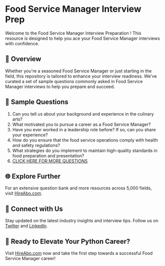 # Food Service Manager Interview Prep

Welcome to the Food Service Manager Interview Preparation ! This resource is designed to help you ace your Food Service Manager interviews with confidence.

## 🚀 Overview

Whether you're a seasoned Food Service Manager or just starting in the field, this repository is tailored to enhance your interview readiness. We've curated a set of sample questions commonly asked in Food Service Manager interviews to help you prepare and succeed.

## 📝 Sample Questions

1. Can you tell us about your background and experience in the culinary arts?
2. What motivated you to pursue a career as a Food Service Manager?
3. Have you ever worked in a leadership role before? If so, can you share your experience?
4. How do you ensure that the food service operations comply with health and safety regulations?
5. What strategies do you implement to maintain high-quality standards in food preparation and presentation?
6. [CLICK HERE FOR MORE QUESTIONS](https://hireabo.com/job/11_2_4/Food%20Service%20Manager)

## 🌐 Explore Further

For an extensive question bank and more resources across 5,000 fields, visit [HireAbo.com](https://www.hireabo.com).

## 📱 Connect with Us

Stay updated on the latest industry insights and interview tips. Follow us on [Twitter](https://twitter.com/hireabo) and [LinkedIn](https://www.linkedin.com/in/hire-abo-3609972a8/).

## 🚀 Ready to Elevate Your Python Career?

Visit [HireAbo.com](https://www.hireabo.com) now and take the first step towards a successful Food Service Manager career!